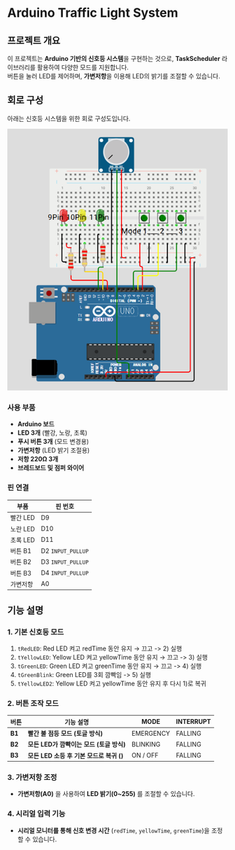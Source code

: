 # Arduino Traffic Light System

## 프로젝트 개요
이 프로젝트는 **Arduino 기반의 신호등 시스템**을 구현하는 것으로, **TaskScheduler** 라이브러리를 활용하여 다양한 모드를 지원합니다.  
버튼을 눌러 LED를 제어하며, **가변저항**을 이용해 LED의 밝기를 조절할 수 있습니다.

## 회로 구성
아래는 신호등 시스템을 위한 회로 구성도입니다.

![alt text](image.png)

### 사용 부품
- **Arduino 보드**
- **LED 3개** (빨강, 노랑, 초록)
- **푸시 버튼 3개** (모드 변경용)
- **가변저항** (LED 밝기 조절용)
- **저항 220Ω 3개**
- **브레드보드 및 점퍼 와이어**

### 핀 연결

| 부품       | 핀 번호 |
|------------|--------|
| 빨간 LED   | D9     |
| 노란 LED   | D10    |
| 초록 LED   | D11    |
| 버튼 B1    | D2 `INPUT_PULLUP`    |
| 버튼 B2    | D3 `INPUT_PULLUP`    |
| 버튼 B3    | D4 `INPUT_PULLUP`    |
| 가변저항   | A0     |

## 기능 설명

### 1. 기본 신호등 모드
1) `tRedLED`: Red LED 켜고 redTime 동안 유지 → 끄고 -> 2) 실행
2) `tYellowLED`: Yellow LED 켜고 yellowTime 동안 유지 → 끄고 -> 3) 실행
3) `tGreenLED`:  Green LED 켜고 greenTime 동안 유지 → 끄고 -> 4) 실행
4) `tGreenBlink`: Green LED를 3회 깜빡임 -> 5) 실행
5) `tYellowLED2`: Yellow LED 켜고 yellowTime 동안 유지 후 다시 1)로 복귀

### 2. 버튼 조작 모드
| 버튼  | 기능 설명 | MODE | INTERRUPT |
|-------|--------------------------------| ------ | ---- |
| **B1** | **빨간 불 점등 모드 (토글 방식)** | EMERGENCY | FALLING |
| **B2** | **모든 LED가 깜빡이는 모드 (토글 방식)** | BLINKING | FALLING |
| **B3** | **모든 LED 소등 후 기본 모드로 복귀 ()** | ON / OFF | FALLING |

### 3. 가변저항 조정
- **가변저항(A0)** 을 사용하여 **LED 밝기(0~255)** 를 조절할 수 있습니다.

### 4. 시리얼 입력 기능
- **시리얼 모니터를 통해 신호 변경 시간** (`redTime`, `yellowTime`, `greenTime`)을 조정할 수 있습니다.